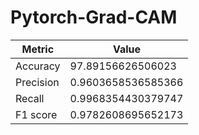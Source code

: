 # Pytorch-Grad-CAM

| **Metric** | **Value**        | 
|----------------|-----------------|
| Accuracy            | 97.89156626506023          | 
| Precision       | 0.9603658536585366 | 
| Recall      | 0.9968354430379747 | 
| F1 score      | 0.9782608695652173 |


